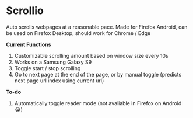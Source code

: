 # Scrollio

Auto scrolls webpages at a reasonable pace. Made for Firefox Android, can be used on Firefox Desktop, should work for Chrome / Edge

**Current Functions**
1. Customizable scrolling amount based on window size every 10s
1. Works on a Samsung Galaxy S9
1. Toggle start / stop scrolling
1. Go to next page at the end of the page, or by manual toggle (predicts next page url index using current url)

**To-do**
1. Automatically toggle reader mode (not avaliable in Firefox on Android :sob:)